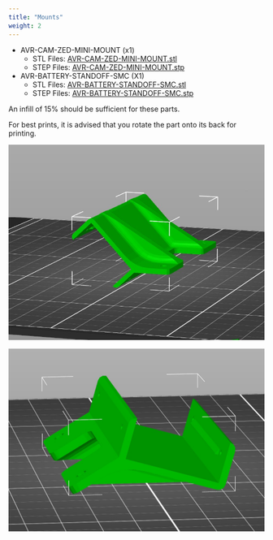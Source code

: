 ```yaml
---
title: "Mounts"
weight: 2
---
```


- AVR-CAM-ZED-MINI-MOUNT (x1)
  - STL Files: [AVR-CAM-ZED-MINI-MOUNT.stl](https://cad.onshape.com/documents/3111e54b1b04514aeae7a864/w/143325ef8d6ebdd537b470ee/e/b22e3b7065b1cd4f7302c1af?renderMode=0&uiState=6306944891cbbe0c90ef6159)
  - STEP Files: [AVR-CAM-ZED-MINI-MOUNT.stp](https://cad.onshape.com/documents/275a94e0083da92079e53590)
- AVR-BATTERY-STANDOFF-SMC (X1)
  - STL Files: [AVR-BATTERY-STANDOFF-SMC.stl](https://cad.onshape.com/documents/7e88ec918372d236e4c1704a)
  - STEP Files: [AVR-BATTERY-STANDOFF-SMC.stp](https://cad.onshape.com/documents/275a94e0083da92079e53590)

An infill of 15% should be sufficient for these parts.

For best prints, it is advised that you rotate the part onto its back for printing.

![Zed Mini Standard Orientation](zed-input-orientation.jpg)

![Zed Mini Print Orientation](zed-fixed-orientation.jpg)
